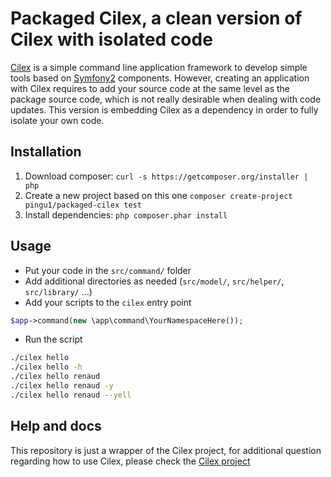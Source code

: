 Packaged Cilex, a clean version of Cilex with isolated code
===========================================================

[Cilex][1] is a simple command line application framework to develop simple tools based on [Symfony2][1] components. However, creating an application with Cilex requires to add your source code at the same level as the package source code, which is not really desirable when dealing with code updates. This version is embedding Cilex as a dependency in order to fully isolate your own code.

## Installation

1. Download composer: `curl -s https://getcomposer.org/installer | php`
2. Create a new project based on this one `composer create-project pingu1/packaged-cilex test`
3. Install dependencies: `php composer.phar install`

## Usage

- Put your code in the `src/command/` folder
- Add additional directories as needed (`src/model/`, `src/helper/`, `src/library/` ...)
- Add your scripts to the `cilex` entry point
```php
$app->command(new \app\command\YourNamespaceHere());
```
- Run the script
```sh
./cilex hello
./cilex hello -h
./cilex hello renaud
./cilex hello renaud -y
./cilex hello renaud --yell
```

## Help and docs
This repository is just a wrapper of the Cilex project, for additional question regarding how to use Cilex, please check the [Cilex project][1]

[1]: https://github.com/Cilex/Cilex
[2]: http://symfony.com
